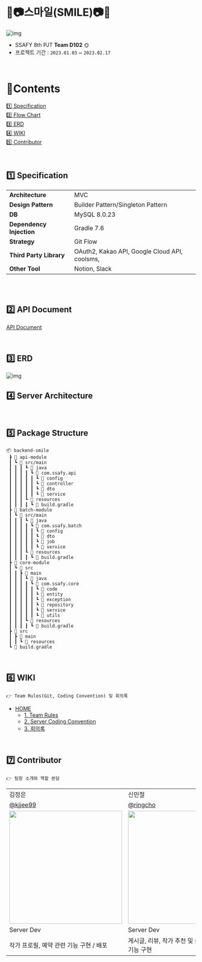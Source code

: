 # ​🧡📷스마일(​SMILE)📷🧡

![img](../wiki/image/logo.PNG)


- SSAFY 8th PJT **Team D102**​ 🌞
- 프로젝트 기간 : `2023.01.03` ~ `2023.02.17`

<br>

# :green_book:​Contents

[:one: Specification](#one-specification)<br>
[:two: Flow Chart](#two-flow-chart)<br>
[:three: ERD](#three-erd)<br>
[:four: WIKI](#four-wiki)<br>
[:five: Contributor](#six-contributor)<br>




<br>

## ​:one:​ Specification

<table class="tg">
<tbody>
  <tr>
    <td><b>Architecture</b></td>
    <td>MVC</td>
  </tr>
<tr>
    <td><b>Design Pattern</b></td>
<td>Builder Pattern/Singleton Pattern</td>
</tr>
<tr>
    <td><b>DB</b></td>
<td>MySQL 8.0.23</td>
</tr>
<tr>
    <td><b>Dependency Injection</b></td>
<td>Gradle 7.6</td>
</tr>
<tr>
    <td><b>Strategy</b></td>
<td>Git Flow</td>
</tr>

<tr>
    <td><b>Third Party Library</b></td>
    <td> OAuth2, Kakao API, Google Cloud API, coolsms, </td>

</tr>
<tr>
    <td><b>Other Tool</b></td>
<td>Notion, Slack</td>
</tr>
</tbody>
</table>

<br>

<br>

## :two: API Document

<a href="https://documenter.getpostman.com/view/25240917/2s8ZDcxenB">API Document</a>

<br>

## :three: ERD

![img](../wiki/image/erd.png)

## :four: Server Architecture


<br>

## :five: Package Structure

```
📦 backend-smile
 ┣ 📂 api-module
 ┃ ┗ 📂 src/main
 ┃ ┃ ┃ ┗ 📂 java
 ┃ ┃ ┃ ┃ ┗ 📂 com.ssafy.api
 ┃ ┃ ┃ ┃ ┃ ┗ 📂 config
 ┃ ┃ ┃ ┃ ┃ ┗ 📂 controller
 ┃ ┃ ┃ ┃ ┃ ┗ 📂 dto
 ┃ ┃ ┃ ┃ ┃ ┗ 📂 service
 ┃ ┃ ┃ ┗ 📂 resources
 ┃ ┃ ┃ ┃ ┗ 🐘 build.gradle
 ┣ 📂 batch-module
 ┃ ┗ 📂 src/main
 ┃ ┃ ┃ ┗ 📂 java
 ┃ ┃ ┃ ┃ ┗ 📂 com.ssafy.batch
 ┃ ┃ ┃ ┃ ┃ ┗ 📂 config
 ┃ ┃ ┃ ┃ ┃ ┗ 📂 dto
 ┃ ┃ ┃ ┃ ┃ ┗ 📂 job
 ┃ ┃ ┃ ┃ ┃ ┗ 📂 service
 ┃ ┃ ┃ ┗ 📂 resources
 ┃ ┃ ┃ ┃ ┗ 🐘 build.gradle
 ┣ 📂 core-module
 ┃ ┗ 📂 src
 ┃ ┃ ┣ 📂 main
 ┃ ┃ ┃ ┗ 📂 java
 ┃ ┃ ┃ ┃ ┗ 📂 com.ssafy.core
 ┃ ┃ ┃ ┃ ┃ ┗ 📂 code
 ┃ ┃ ┃ ┃ ┃ ┗ 📂 entity
 ┃ ┃ ┃ ┃ ┃ ┗ 📂 exception
 ┃ ┃ ┃ ┃ ┃ ┗ 📂 repository
 ┃ ┃ ┃ ┃ ┃ ┗ 📂 service
 ┃ ┃ ┃ ┃ ┃ ┗ 📂 utils
 ┃ ┃ ┃ ┗ 📂 resources
 ┃ ┃ ┃ ┃ ┗ 🐘 build.gradle
 ┣ 📂 src
 ┃ ┣ 📂 main
 ┃ ┃ ┗ 📂 resources
 ┗ 🐘 build.gradle
```



<br>



## :six: WIKI
```
👉 Team Rules(Git, Coding Convention) 및 회의록
```
- [HOME](https://lab.ssafy.com/s08-webmobile4-sub1/S08P11D102/-/wikis/Home)
    - [1. Team Rules](https://lab.ssafy.com/s08-webmobile4-sub1/S08P11D102/-/wikis/1.-Team-Rules)
    - [2. Server Coding Convention]()
    - [3. 회의록]()


<br>


## :seven: Contributor

```
👉 팀원 소개와 역할 분담
```

<table class="tg">
<tbody>
    <tr>
        <td>김정은</td>
        <td>신민철</td>
        <td>서재건</td>
    </tr>
    <tr>
        <td><a href="https://github.com/kjjee99">@kjjee99</a></td>
        <td><a href="https://github.com/ringcho">@ringcho</a></td>
        <td><a href="https://github.com/sjk1052005">@sjk1052005</a></td>
    </tr>
    <tr>
        <td><img src="../wiki/contributor/profile_jungeun.jpg" width="300px"/></td>
        <td><img src="../wiki/contributor/profile_ppitibbaticuttie_minchul.jpg" width="300px"/></td>
        <td><img src="../wiki/contributor/profile_jaegun.jpg" width="300px"/></td>
    </tr>
    <tr>
        <td>Server Dev</td>
        <td>Server Dev</td>
        <td>Server Dev</td>
    </tr>
    <tr>
        <td>작가 프로필, 예약 관련 기능 구현 / 배포</td>
        <td>게시글, 리뷰, 작가 추천 및 클러스터링 관련 기능 구현</td>
        <td>로그인/회원관리, 필터링, 스프링 배치 관련 기능 구현</td>
    </tr>
</tbody>
</table>


